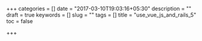 +++
categories = []
date = "2017-03-10T19:03:16+05:30"
description = ""
draft = true
keywords = []
slug = ""
tags = []
title = "use_vue_js_and_rails_5"
toc = false

+++

